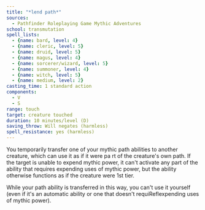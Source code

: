 ```yaml
---
title: "*lend path*"
sources:
  - Pathfinder Roleplaying Game Mythic Adventures
school: transmutation
spell_lists:
  - {name: bard, level: 4}
  - {name: cleric, level: 5}
  - {name: druid, level: 5}
  - {name: magus, level: 4}
  - {name: sorcerer/wizard, level: 5}
  - {name: summoner, level: 4}
  - {name: witch, level: 5}
  - {name: medium, level: 2}
casting_time: 1 standard action
components:
  - V
  - S
range: touch
target: creature touched
duration: 10 minutes/level (D)
saving_throw: Will negates (harmless)
spell_resistance: yes (harmless)
---
```


You temporarily transfer one of your mythic path abilities to another creature, which can use it as if it were pa rt of the creature's own path. If the target is unable to expend mythic power, it can't activate any part of the ability that requires expending uses of mythic power, but the ability otherwise functions as if the creature were 1st tier.

While your path ability is transferred in this way, you can't use it yourself (even if it's an automatic ability or one that doesn't requiReflexpending uses of mythic power).

